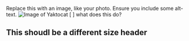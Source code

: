 Replace this with an image, like your photo. Ensure you include some alt-text.
![Image of Yaktocat](https://octodex.github.com/images/yaktocat.png)
[ ] what does this do?
## This shoudl be a different size header
